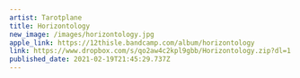 ```yaml
---
artist: Tarotplane
title: Horizontology
new_image: /images/horizontology.jpg
apple_link: https://12thisle.bandcamp.com/album/horizontology
link: https://www.dropbox.com/s/qo2aw4c2kpl9gbb/Horizontology.zip?dl=1
published_date: 2021-02-19T21:45:29.737Z
---
```

